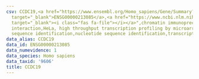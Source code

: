 ```yaml
---
csv: CCDC19,<a href="https://www.ensembl.org/Homo_sapiens/Gene/Summary?db=core;g=ENSG00000213085"
  target="_blank">ENSG00000213085</a>,<a href="https://www.ncbi.nlm.nih.gov/pubmed/17216044"
  target="_blank"><i class="fas fa-file"></i></a>",chromatin immunoprecipitation assay,direct
  interaction,HeLa, high throughput transcription profiling by microarray,nucleotide
  sequence identification,nucleotide sequence identification,transcriptional regulation,
data_alias: CCDC19
data_id: ENSG00000213085
data_numevidence: 1
data_species: Homo sapiens
data_taxid: '9606'
title: CCDC19
---
```

